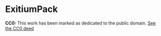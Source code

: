# ExitiumPack

**CC0:** This work has been marked as dedicated to the public domain. [See the CC0 deed](https://creativecommons.org/publicdomain/zero/1.0/)
